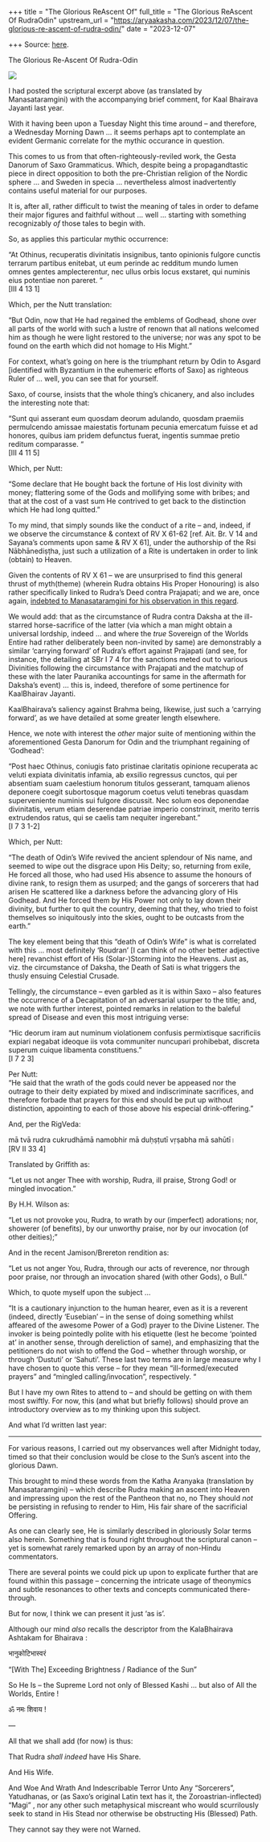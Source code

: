 +++
title = "The Glorious ReAscent Of"
full_title = "The Glorious ReAscent Of RudraOdin"
upstream_url = "https://aryaakasha.com/2023/12/07/the-glorious-re-ascent-of-rudra-odin/"
date = "2023-12-07"

+++
Source: [here](https://aryaakasha.com/2023/12/07/the-glorious-re-ascent-of-rudra-odin/).

The Glorious Re-Ascent Of Rudra-Odin

![](https://aryaakasha.files.wordpress.com/2023/12/aa-rudra-reascent-408803348_10168316678610574_2401717920546376440_n.jpg?w=739)

I had posted the scriptural excerpt above (as translated by Manasataramgini) with the accompanying brief comment, for Kaal Bhairava Jayanti last year.

With it having been upon a Tuesday Night this time around – and therefore, a Wednesday Morning Dawn … it seems perhaps apt to contemplate an evident Germanic correlate for the mythic occurance in question.

This comes to us from that often-righteously-reviled work, the Gesta Danorum of Saxo Grammaticus. Which, despite being a propagandtastic piece in direct opposition to both the pre-Christian religion of the Nordic sphere … and Sweden in specia … nevertheless almost inadvertently contains useful material for our purposes.

It is, after all, rather difficult to twist the meaning of tales in order to defame their major figures and faithful without … well … starting with something recognizably *of* those tales to begin with.

So, as applies this particular mythic occurrence:

“At Othinus, recuperatis divinitatis insignibus, tanto opinionis fulgore cunctis terrarum partibus enitebat, ut eum perinde ac redditum mundo lumen omnes gentes amplecterentur, nec ullus orbis locus exstaret, qui numinis eius potentiae non pareret. “  
\[III 4 13 1\]

Which, per the Nutt translation:

“But Odin, now that He had regained the emblems of Godhead, shone over all parts of the world with such a lustre of renown that all nations welcomed him as though he were light restored to the universe; nor was any spot to be found on the earth which did not homage to His Might.”

For context, what’s going on here is the triumphant return by Odin to Asgard \[identified with Byzantium in the euhemeric efforts of Saxo\] as righteous Ruler of … well, you can see that for yourself.

Saxo, of course, insists that the whole thing’s chicanery, and also includes the interesting note that:

“Sunt qui asserant eum quosdam deorum adulando, quosdam praemiis permulcendo amissae maiestatis fortunam pecunia emercatum fuisse et ad honores, quibus iam pridem defunctus fuerat, ingentis summae pretio reditum comparasse. “  
\[III 4 11 5\]

Which, per Nutt:

“Some declare that He bought back the fortune of His lost divinity with money; flattering some of the Gods and mollifying some with bribes; and that at the cost of a vast sum He contrived to get back to the distinction which He had long quitted.”

To my mind, that simply sounds like the conduct of a rite – and, indeed, if we observe the circumstance & context of RV X 61-62 \[ref. Ait. Br. V 14 and Sayana’s comments upon same & RV X 61\], under the authorship of the Rsi Nābhānediṣṭha, just such a utilization of a Rite is undertaken in order to link (obtain) to Heaven.

Given the contents of RV X 61 – we are unsurprised to find this general thrust of myth(theme) (wherein Rudra obtains His Proper Honouring) is also rather specifically linked to Rudra’s Deed contra Prajapati; and we are, once again, [indebted to Manasataramgini for his observation in this regard](https://manasataramgini.wordpress.com/2015/11/04/rudras-portion-of-the-ritual-offering-the-ka%E1%B9%ADha-ara%E1%B9%87yaka-and-the-atharvasiras-a-brief-journey-through-early-saiva-thought/).

We would add: that as the circumstance of Rudra contra Daksha at the ill-starred horse-sacrifice of the latter (via which a man might obtain a universal lordship, indeed … and where the *true* Sovereign of the Worlds Entire had rather deliberately been non-invited by same) are demonstrably a similar ‘carrying forward’ of Rudra’s effort against Prajapati (and see, for instance, the detailing at SBr I 7 4 for the sanctions meted out to various Divinities following the circumstance with Prajapati and the matchup of these with the later Pauranika accountings for same in the aftermath for Daksha’s event) … this is, indeed, therefore of some pertinence for KaalBhairav Jayanti.

KaalBhairava’s saliency against Brahma being, likewise, just such a ‘carrying forward’, as we have detailed at some greater length elsewhere.

Hence, we note with interest the *other* major suite of mentioning within the aforementioned Gesta Danorum for Odin and the triumphant regaining of ‘Godhead’:

“Post haec Othinus, coniugis fato pristinae claritatis opinione recuperata ac veluti expiata divinitatis infamia, ab exsilio regressus cunctos, qui per absentiam suam caelestium honorum titulos gesserant, tamquam alienos deponere coegit subortosque magorum coetus veluti tenebras quasdam superveniente numinis sui fulgore discussit. Nec solum eos deponendae divinitatis, verum etiam deserendae patriae imperio constrinxit, merito terris extrudendos ratus, qui se caelis tam nequiter ingerebant.”  
\[I 7 3 1-2\]

Which, per Nutt:

“The death of Odin’s Wife revived the ancient splendour of Nis name, and seemed to wipe out the disgrace upon His Deity; so, returning from exile, He forced all those, who had used His absence to assume the honours of divine rank, to resign them as usurped; and the gangs of sorcerers that had arisen He scattered like a darkness before the advancing glory of His Godhead. And He forced them by His Power not only to lay down their divinity, but further to quit the country, deeming that they, who tried to foist themselves so iniquitously into the skies, ought to be outcasts from the earth.”

The key element being that this “death of Odin’s Wife” is what is correlated with this … most definitely ‘Roudran’ \[I can think of no other better adjective here\] revanchist effort of His (Solar-)Storming into the Heavens. Just as, viz. the circumstance of Daksha, the Death of Sati is what triggers the thusly ensuing Celestial Crusade.

Tellingly, the circumstance – even garbled as it is within Saxo – also features the occurrence of a Decapitation of an adversarial usurper to the title; and, we note with further interest, pointed remarks in relation to the baleful spread of Disease and even this most intriguing verse:

“Hic deorum iram aut numinum violationem confusis permixtisque sacrificiis expiari negabat ideoque iis vota communiter nuncupari prohibebat, discreta superum cuique libamenta constituens.”  
\[I 7 2 3\]

Per Nutt:  
“He said that the wrath of the gods could never be appeased nor the outrage to their deity expiated by mixed and indiscriminate sacrifices, and therefore forbade that prayers for this end should be put up without distinction, appointing to each of those above his especial drink-offering.”

And, per the RigVeda:

mā tvā rudra cukrudhāmā namobhir mā duḥṣṭutī vṛṣabha mā sahūtī।  
\[RV II 33 4\]

Translated by Griffith as:

“Let us not anger Thee with worship, Rudra, ill praise, Strong God! or mingled invocation.”

By H.H. Wilson as:

“Let us not provoke you, Rudra, to wrath by our (imperfect) adorations; nor, showerer (of benefits), by our unworthy praise, nor by our invocation (of other deities);”

And in the recent Jamison/Brereton rendition as:

“Let us not anger You, Rudra, through our acts of reverence, nor through poor praise, nor through an invocation shared (with other Gods), o Bull.”

Which, to quote myself upon the subject …

“It is a cautionary injunction to the human hearer, even as it is a reverent (indeed, directly ‘Eusebian’ – in the sense of doing something whilst affeared of the awesome Power of a God) prayer to the Divine Listener. The invoker is being pointedly polite with his etiquette (lest he become ‘pointed at’ in another sense, through dereliction of same), and emphasizing that the petitioners do not wish to offend the God – whether through worship, or through ‘Dustuti’ or ‘Sahuti’. These last two terms are in large measure why I have chosen to quote this verse – for they mean “ill-formed/executed prayers” and “mingled calling/invocation”, respectively. “

But I have my own Rites to attend to – and should be getting on with them most swiftly. For now, this (and what but briefly follows) should prove an introductory overview as to my thinking upon this subject.

And what I’d written last year:

------------------------------------------------------------------------

For various reasons, I carried out my observances well after Midnight today, timed so that their conclusion would be close to the Sun’s ascent into the glorious Dawn.

This brought to mind these words from the Katha Aranyaka (translation by Manasataramgini) – which describe Rudra making an ascent into Heaven and impressing upon the rest of the Pantheon that no, no They should *not* be persisting in refusing to render to Him, His fair share of the sacrificial Offering.

As one can clearly see, He is similarly described in gloriously Solar terms also herein. Something that is found right throughout the scriptural canon – yet is somewhat rarely remarked upon by an array of non-Hindu commentators.

There are several points we could pick up upon to explicate further that are found within this passage – concerning the intricate usage of theonymics and subtle resonances to other texts and concepts communicated there-through.

But for now, I think we can present it just ‘as is’.

Although our mind *also* recalls the descriptor from the KalaBhairava Ashtakam for Bhairava :

भानुकोटिभास्वरं

“\[With The\] Exceeding Brightness / Radiance of the Sun”

So He Is – the Supreme Lord not only of Blessed Kashi … but also of All the Worlds, Entire !

ॐ नमः शिवाय !

—

All that we shall add (for now) is thus:

That Rudra *shall indeed* have His Share.

And His Wife.

And Woe And Wrath And Indescribable Terror Unto Any “Sorcerers”, Yatudhanas, or (as Saxo’s original Latin text has it, the Zoroastrian-inflected) “Magi” , nor any other such metaphysical miscreant who would scurrilously seek to stand in His Stead nor otherwise be obstructing His (Blessed) Path.

They cannot say they were not Warned.

